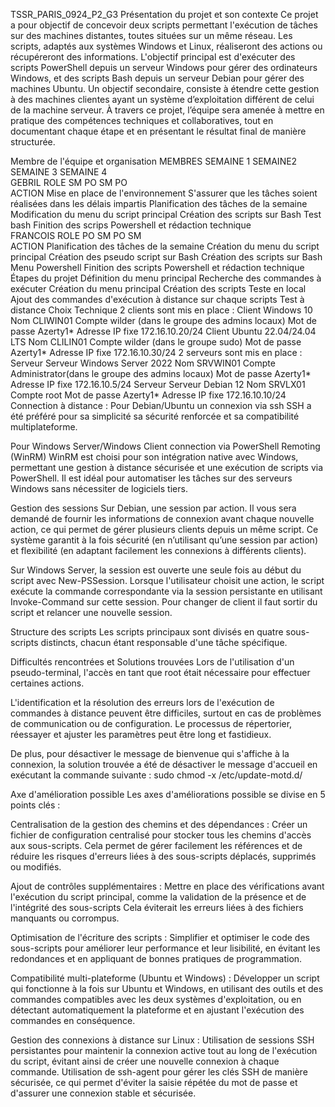 TSSR_PARIS_0924_P2_G3
Présentation du projet et son contexte
Ce projet a pour objectif de concevoir deux scripts permettant l'exécution de tâches sur des machines distantes, toutes situées sur un même réseau. Les scripts, adaptés aux systèmes Windows et Linux, réaliseront des actions ou récupéreront des informations.
L'objectif principal est d'exécuter des scripts PowerShell depuis un serveur Windows pour gérer des ordinateurs Windows, et des scripts Bash depuis un serveur Debian pour gérer des machines Ubuntu.
Un objectif secondaire, consiste à étendre cette gestion à des machines clientes ayant un système d’exploitation différent de celui de la machine serveur.
À travers ce projet, l’équipe sera amenée à mettre en pratique des compétences techniques et collaboratives, tout en documentant chaque étape et en présentant le résultat final de manière structurée.

Membre de l'équipe et organisation
MEMBRES		SEMAINE 1	SEMAINE2	SEMAINE 3	SEMAINE 4	
GEBRIL	ROLE	SM	PO	SM	PO	
ACTION	Mise en place de l'environnement
S'assurer que les tâches soient réalisées dans les délais impartis	Planification des tâches de la semaine
Modification du menu du script principal
Création des scripts sur Bash	Test bash	Finition des scrips Powershell et rédaction technique	
FRANCOIS	ROLE	PO	SM	PO	SM	
ACTION	Planification des tâches de la semaine
Création du menu du script principal
Création des pseudo script sur Bash	Création des scripts sur Bash	Menu Powershell	Finition des scripts Powershell et rédaction technique	
Étapes du projet
Définition du menu principal
Recherche des commandes à exécuter
Création du menu principal
Création des scripts
Teste en local
Ajout des commandes d'exécution à distance sur chaque scripts
Test à distance
Choix Technique
2 clients sont mis en place :
Client	Windows 10
Nom	CLIWIN01
Compte	wilder (dans le groupe des admins locaux)
Mot de passe	Azerty1*
Adresse IP fixe	172.16.10.20/24
Client	Ubuntu 22.04/24.04 LTS
Nom	CLILIN01
Compte	wilder (dans le groupe sudo)
Mot de passe	Azerty1*
Adresse IP fixe	172.16.10.30/24
2 serveurs sont mis en place :
Serveur	Serveur Windows Server 2022
Nom	SRVWIN01
Compte	Administrator(dans le groupe des admins locaux)
Mot de passe	Azerty1*
Adresse IP fixe	172.16.10.5/24
Serveur	Serveur Debian 12
Nom	SRVLX01
Compte	root
Mot de passe	Azerty1*
Adresse IP fixe	172.16.10.10/24
Connection à distance :
Pour Debian/Ubuntu un connexion via ssh SSH a été préféré pour sa simplicité sa sécurité renforcée et sa compatibilité multiplateforme.

Pour Windows Server/Windows Client connection via PowerShell Remoting (WinRM) WinRM est choisi pour son intégration native avec Windows, permettant une gestion à distance sécurisée et une exécution de scripts via PowerShell. Il est idéal pour automatiser les tâches sur des serveurs Windows sans nécessiter de logiciels tiers.

Gestion des sessions
Sur Debian, une session par action. Il vous sera demandé de fournir les informations de connexion avant chaque nouvelle action, ce qui permet de gérer plusieurs clients depuis un même script. Ce système garantit à la fois sécurité (en n’utilisant qu’une session par action) et flexibilité (en adaptant facilement les connexions à différents clients).

Sur Windows Server, la session est ouverte une seule fois au début du script avec New-PSSession. Lorsque l'utilisateur choisit une action, le script exécute la commande correspondante via la session persistante en utilisant Invoke-Command sur cette session. Pour changer de client il faut sortir du script et relancer une nouvelle session.

Structure des scripts
Les scripts principaux sont divisés en quatre sous-scripts distincts, chacun étant responsable d'une tâche spécifique.

Difficultés rencontrées et Solutions trouvées
Lors de l'utilisation d'un pseudo-terminal, l'accès en tant que root était nécessaire pour effectuer certaines actions.

L'identification et la résolution des erreurs lors de l'exécution de commandes à distance peuvent être difficiles, surtout en cas de problèmes de communication ou de configuration. Le processus de répertorier, réessayer et ajuster les paramètres peut être long et fastidieux.

De plus, pour désactiver le message de bienvenue qui s'affiche à la connexion, la solution trouvée a été de désactiver le message d'accueil en exécutant la commande suivante : sudo chmod -x /etc/update-motd.d/

Axe d'amélioration possible
Les axes d'améliorations possible se divise en 5 points clés :

Centralisation de la gestion des chemins et des dépendances : Créer un fichier de configuration centralisé pour stocker tous les chemins d'accès aux sous-scripts. Cela permet de gérer facilement les références et de réduire les risques d'erreurs liées à des sous-scripts déplacés, supprimés ou modifiés.

Ajout de contrôles supplémentaires : Mettre en place des vérifications avant l'exécution du script principal, comme la validation de la présence et de l'intégrité des sous-scripts Cela éviterait les erreurs liées à des fichiers manquants ou corrompus.

Optimisation de l'écriture des scripts : Simplifier et optimiser le code des sous-scripts pour améliorer leur performance et leur lisibilité, en évitant les redondances et en appliquant de bonnes pratiques de programmation.

Compatibilité multi-plateforme (Ubuntu et Windows) : Développer un script qui fonctionne à la fois sur Ubuntu et Windows, en utilisant des outils et des commandes compatibles avec les deux systèmes d'exploitation, ou en détectant automatiquement la plateforme et en ajustant l'exécution des commandes en conséquence.

Gestion des connexions à distance sur Linux : Utilisation de sessions SSH persistantes pour maintenir la connexion active tout au long de l'exécution du script, évitant ainsi de créer une nouvelle connexion à chaque commande. Utilisation de ssh-agent pour gérer les clés SSH de manière sécurisée, ce qui permet d'éviter la saisie répétée du mot de passe et d'assurer une connexion stable et sécurisée.

